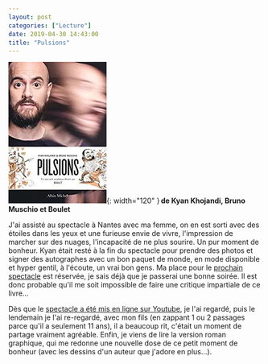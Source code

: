 ```yaml
---
layout: post
categories: ["Lecture"]
date: 2019-04-30 14:43:00
title: "Pulsions"
---
```


![couverture](/assets/images/couv_lecture/pulsions.webp){: width="120" } **de Kyan Khojandi, Bruno Muschio et Boulet**

J'ai assisté au spectacle à Nantes avec ma femme, on en est sorti avec
des étoiles dans les yeux et une furieuse envie de vivre, l'impression
de marcher sur des nuages, l'incapacité de ne plus sourire. Un pur
moment de bonheur. Kyan était resté à la fin du spectacle pour prendre
des photos et signer des autographes avec un bon paquet de monde, en
mode disponible et hyper gentil, à l'écoute, un vrai bon gens. Ma place
pour le [prochain spectacle](https://unebonnesoiree.fr/)
est réservée, je sais déjà que je passerai une bonne soirée. Il est donc
probable qu'il me soit impossible de faire une critique impartiale de ce
livre…

Dès que le [spectacle a été mis en ligne sur Youtube](https://www.youtube.com/watch?v=u41ujNodvnM), je l'ai regardé, puis le
lendemain je l'ai re-regardé, avec mon fils (en zappant 1 ou 2 passages
parce qu'il a seulement 11 ans), il a beaucoup rit, c'était un moment de
partage vraiment agréable. Enfin, je viens de lire la version roman
graphique, qui me redonne une nouvelle dose de ce petit moment de
bonheur (avec les dessins d'un auteur que j'adore en plus…).
